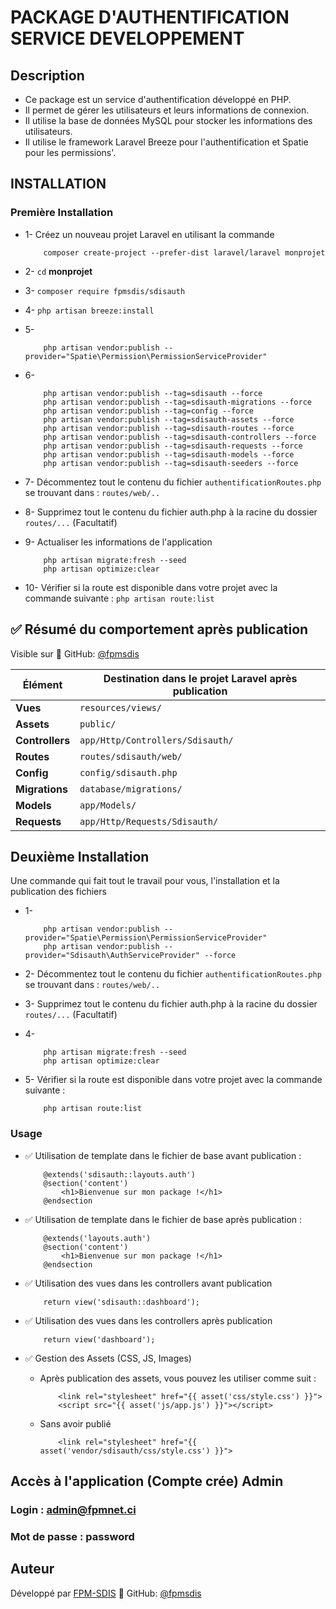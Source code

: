 # PACKAGE D'AUTHENTIFICATION SERVICE DEVELOPPEMENT

## Description

- Ce package est un service d'authentification développé en PHP.
- Il permet de gérer les utilisateurs et leurs informations de connexion.
- Il utilise la base de données MySQL pour stocker les informations des utilisateurs.
- Il utilise le framework Laravel Breeze pour l'authentification et Spatie pour les permissions'.

## INSTALLATION

### Première Installation

- 1- Créez un nouveau projet Laravel en utilisant la commande 

    ```
        composer create-project --prefer-dist laravel/laravel monprojet
    ```

- 2- ```cd``` **monprojet**
- 3- ```composer require fpmsdis/sdisauth```
- 4- ```php artisan breeze:install```
- 5- 
    ```
        php artisan vendor:publish --provider="Spatie\Permission\PermissionServiceProvider"
    ```
- 6- 
    ``` 
        php artisan vendor:publish --tag=sdisauth --force
        php artisan vendor:publish --tag=sdisauth-migrations --force
        php artisan vendor:publish --tag=config --force
        php artisan vendor:publish --tag=sdisauth-assets --force
        php artisan vendor:publish --tag=sdisauth-routes --force
        php artisan vendor:publish --tag=sdisauth-controllers --force
        php artisan vendor:publish --tag=sdisauth-requests --force
        php artisan vendor:publish --tag=sdisauth-models --force
        php artisan vendor:publish --tag=sdisauth-seeders --force 
    ```

- 7- Décommentez tout le contenu du  fichier ``` authentificationRoutes.php ``` se trouvant dans : ``` routes/web/.. ```
- 8- Supprimez tout le contenu du fichier auth.php à la racine du dossier ``` routes/... ``` (Facultatif)
    
- 9- Actualiser les informations de l'application
    ```
        php artisan migrate:fresh --seed
        php artisan optimize:clear
    ```
- 10- Vérifier si la route est disponible dans votre projet avec la commande suivante : ```php artisan route:list```

## ✅ Résumé du comportement après publication
Visible sur 👤 GitHub: [@fpmsdis](https://github.com/fpmsdis)

| Élément       | Destination dans le projet Laravel après publication |
|--------------|---------------------------------------------------|
| **Vues**      | `resources/views/` |
| **Assets**    | `public/` |
| **Controllers** | `app/Http/Controllers/Sdisauth/` |
| **Routes**    | `routes/sdisauth/web/` |
| **Config**    | `config/sdisauth.php` |
| **Migrations** | `database/migrations/` |
| **Models** | `app/Models/` |
| **Requests**  | `app/Http/Requests/Sdisauth/` |



## **Deuxième Installation**

Une commande qui fait tout le travail pour vous, l'installation et la publication des fichiers
- 1- 
    ```
        php artisan vendor:publish --provider="Spatie\Permission\PermissionServiceProvider"
        php artisan vendor:publish --provider="Sdisauth\AuthServiceProvider" --force
    ```
- 2- Décommentez tout le contenu du  fichier ```authentificationRoutes.php``` se trouvant dans : ``` routes/web/.. ```
- 3- Supprimez tout le contenu du fichier auth.php à la racine du dossier ``` routes/... ``` (Facultatif)

- 4-
    ```
        php artisan migrate:fresh --seed
        php artisan optimize:clear
    ```

- 5- Vérifier si la route est disponible dans votre projet avec la commande suivante :      
    ```
        php artisan route:list
    ```


### **Usage**

- ✅ Utilisation de template dans le fichier de base avant publication : 

    ``` 
        @extends('sdisauth::layouts.auth')
        @section('content')
            <h1>Bienvenue sur mon package !</h1>
        @endsection
    ```

- ✅ Utilisation de template dans le fichier de base après publication : 

    ``` 
        @extends('layouts.auth')
        @section('content')
            <h1>Bienvenue sur mon package !</h1>
        @endsection
    ```

- ✅ Utilisation des vues dans les controllers avant publication
    ```
        return view('sdisauth::dashboard');
    ```

- ✅ Utilisation des vues dans les controllers après publication
    ```
        return view('dashboard');
    ```

- ✅ Gestion des Assets (CSS, JS, Images)
    - Après publication des assets, vous pouvez les utiliser comme suit :

        ```
            <link rel="stylesheet" href="{{ asset('css/style.css') }}">
            <script src="{{ asset('js/app.js') }}"></script>
        ```

    - Sans avoir publié

        ```
            <link rel="stylesheet" href="{{ asset('vendor/sdisauth/css/style.css') }}">
        ```
## Accès à l'application (Compte crée) Admin

### Login : **admin@fpmnet.ci**
### Mot de passe : **password**

## Auteur

Développé par [FPM-SDIS](https://github.com/fpmsdis)
👤 GitHub: [@fpmsdis](https://github.com/fpmsdis)
